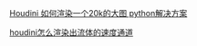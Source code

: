 [Houdini 如何渲染一个20k的大图 python解决方案](https://blog.csdn.net/qq_21715613/article/details/80686561)

[houdini怎么渲染出流体的速度通道](https://blog.csdn.net/liujiufu/article/details/82146206)
